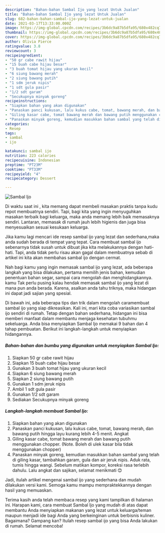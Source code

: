 ```yaml
---
description: "Bahan-bahan Sambal Ijo yang lezat Untuk Jualan"
title: "Bahan-bahan Sambal Ijo yang lezat Untuk Jualan"
slug: 682-bahan-bahan-sambal-ijo-yang-lezat-untuk-jualan
date: 2021-03-17T13:33:00.000Z
image: https://img-global.cpcdn.com/recipes/3b6dc9a87b5dfa95/680x482cq70/sambal-ijo-foto-resep-utama.jpg
thumbnail: https://img-global.cpcdn.com/recipes/3b6dc9a87b5dfa95/680x482cq70/sambal-ijo-foto-resep-utama.jpg
cover: https://img-global.cpcdn.com/recipes/3b6dc9a87b5dfa95/680x482cq70/sambal-ijo-foto-resep-utama.jpg
author: Olivia Pierce
ratingvalue: 3.8
reviewcount: 3
recipeingredient:
- "50 gr cabe rawit hijau"
- "15 buah cabe hijau besar"
- "3 buah tomat hijau yang ukuran kecil"
- "6 siung bawang merah"
- "2 siung bawang putih"
- "1 sdm jeruk nipis"
- "1 sdt gula pasir"
- "1/2 sdt garam"
- "Secukupnya minyak goreng"
recipeinstructions:
- "Siapkan bahan yang akan digunakan"
- "Panaskan panci kukusan, lalu kukus cabe, tomat, bawang merah, dan bawang putih hingga layu kurang lebih 4-5 menit. Angkat"
- "Giling kasar cabe, tomat bawang merah dan bawang putih menggunakan chopper. (Note. Boleh di ulek kasar bila tidak menggunakan chopper)"
- "Panaskan minyak goreng, kemudian masukkan bahan sambal yang telah di giling kasar, tambahkan garam, gula dan air jeruk nipis. Aduk rata, tumis hingga wangi. Sebelum matikan kompor, koreksi rasa terlebih dahulu. Lalu angkat dan sajikan, selamat menikmati 😊"
categories:
- Resep
tags:
- sambal
- ijo

katakunci: sambal ijo 
nutrition: 223 calories
recipecuisine: Indonesian
preptime: "PT23M"
cooktime: "PT33M"
recipeyield: "4"
recipecategory: Dessert

---
```



![Sambal Ijo](https://img-global.cpcdn.com/recipes/3b6dc9a87b5dfa95/680x482cq70/sambal-ijo-foto-resep-utama.jpg)

Di waktu  saat ini , kita memang dapat membeli masakan praktis tanpa kudu repot membuatnya sendiri. Tapi, bagi kita yang ingin menyuguhkan masakan terbaik bagi keluarga, maka anda memang lebih baik memasaknya sendiri. Lantaran, memasak di rumah jauh lebih higienis dan juga bisa menyesuaikan sesuai kesukaan keluarga.

Jika kamu lagi mencari ide resep sambal ijo yang lezat dan sederhana,maka anda sudah berada di tempat yang tepat. Cara membuat sambal ijo  sebenarnya tidak susah untuk dibuat jika kita melakukannya dengan hati-hati. Tapi, anda tidak perlu risau akan gagal dalam membuatnya 
sebab di artikel ini kita akan membahas sambal ijo dengan cermat.  



Nah bagi kamu yang ingin memasak sambal ijo yang lezat, ada beberapa langkah yang bisa dilakukan, pertama memilih jenis bahan, kemudian penentuan bahan segar, sampai cara mengolah dan menghidangkannya. kamu Tak perlu pusing kalau hendak memasak sambal ijo yang lezat di mana pun anda berada. Karena, asalkan anda  tahu triknya, maka hidangan ini dapat jadi sajian yang spesial.

Di bawah ini, ada beberapa tips dan trik dalam mengolah caramembuat sambal ijo yang siap dikreasikan. Kali ini, mari kita coba variasikan sambal ijo sendiri di rumah. Tetap dengan bahan sederhana, hidangan ini bisa memberi manfaat dalam membantu menjaga kesehatan tubuhmu sekeluarga. Anda bisa menyiapkan Sambal Ijo memakai 9 bahan dan 4 tahap pembuatan. Berikut ini langkah-langkah untuk menyiapkan hidangannya.

<!--inarticleads1-->

##### Bahan-bahan dan bumbu yang digunakan untuk menyiapkan Sambal Ijo:

1. Siapkan 50 gr cabe rawit hijau
1. Siapkan 15 buah cabe hijau besar
1. Gunakan 3 buah tomat hijau yang ukuran kecil
1. Siapkan 6 siung bawang merah
1. Siapkan 2 siung bawang putih
1. Gunakan 1 sdm jeruk nipis
1. Ambil 1 sdt gula pasir
1. Gunakan 1/2 sdt garam
1. Sediakan Secukupnya minyak goreng




<!--inarticleads2-->

##### Langkah-langkah membuat Sambal Ijo:

1. Siapkan bahan yang akan digunakan
1. Panaskan panci kukusan, lalu kukus cabe, tomat, bawang merah, dan bawang putih hingga layu kurang lebih 4-5 menit. Angkat
1. Giling kasar cabe, tomat bawang merah dan bawang putih menggunakan chopper. (Note. Boleh di ulek kasar bila tidak menggunakan chopper)
1. Panaskan minyak goreng, kemudian masukkan bahan sambal yang telah di giling kasar, tambahkan garam, gula dan air jeruk nipis. Aduk rata, tumis hingga wangi. Sebelum matikan kompor, koreksi rasa terlebih dahulu. Lalu angkat dan sajikan, selamat menikmati 😊




Jadi, itulah artikel mengenai  sambal ijo  yang sederhana dan mudah dilakukan versi kami. Semoga kamu mampu mempraktekkannya dengan hasil yang memuaskan. 

Terima kasih anda telah membaca resep yang kami tampilkan di halaman ini. Harapan kami, cara membuat  Sambal Ijo yang mudah di atas dapat membantu Anda menyiapkan makanan yang lezat untuk keluarga/teman maupun menjadi ide bagi Anda yang berkeinginan untuk berbisnis kuliner. Bagaimana? Gampang kan? Itulah resep sambal ijo yang bisa Anda lakukan di rumah. Selamat mencoba!

